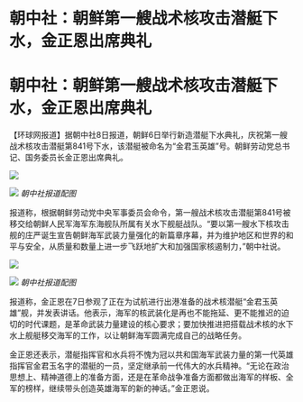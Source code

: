 # 朝中社：朝鲜第一艘战术核攻击潜艇下水，金正恩出席典礼

# 朝中社：朝鲜第一艘战术核攻击潜艇下水，金正恩出席典礼

【环球网报道】据朝中社8日报道，朝鲜6日举行新造潜艇下水典礼，庆祝第一艘战术核攻击潜艇第841号下水，该潜艇被命名为“金君玉英雄”号。朝鲜劳动党总书记、国务委员长金正恩出席典礼。

![](https://inews.gtimg.com/om_bt/OYZaKhd3EQFsQtnyeKK55qYx2994gBDv_65VjmLJlLpCQAA/1000)

![](https://inews.gtimg.com/om_bt/ONjUAi5AiPTo2THbc-4fw95pvSQHfsSdAG0ik202YxALQAA/1000)
_朝中社报道配图_

报道称，根据朝鲜劳动党中央军事委员会命令，第一艘战术核攻击潜艇第841号被移交给朝鲜人民军海军东海舰队所属有关水下舰艇战队。“要以第一艘水下核攻击舰的庄严诞生宣告朝鲜海军武装力量强化的新篇章序幕，并为维护地区和世界的和平与安全，从质量和数量上进一步飞跃地扩大和加强国家核遏制力，”朝中社说。

![](https://inews.gtimg.com/om_bt/OUX60OJvi9ykZDwizJNa8vgDkA0mhFfdpOKR13LdqB8IMAA/1000)

![](https://inews.gtimg.com/om_bt/OK3YLby7AV2_eY5kwrhYTZXiyy63HgxLwpQdTivixaCb8AA/1000)
_朝中社报道配图_

报道称，金正恩在7日参观了正在为试航进行出港准备的战术核潜艇“金君玉英雄”舰，并发表讲话。他表示，海军的核武装化是再也不能拖延、更不能推迟的迫切的时代课题，是革命武装力量建设的核心要求；要加快推进把搭载战术核的水下水上舰艇移交海军的工作，以让朝鲜海军圆满完成自己的战略任务。

金正恩还表示，潜艇指挥官和水兵将不愧为冠以共和国海军武装力量的第一代英雄指挥官金君玉名字的潜艇的一员，坚定继承前一代伟大的水兵精神。“无论在政治思想上、精神道德上的准备方面，还是在革命战争准备方面都做出海军的样板、全军的榜样，继续带头创造英雄海军的新的神话。”金正恩说。

